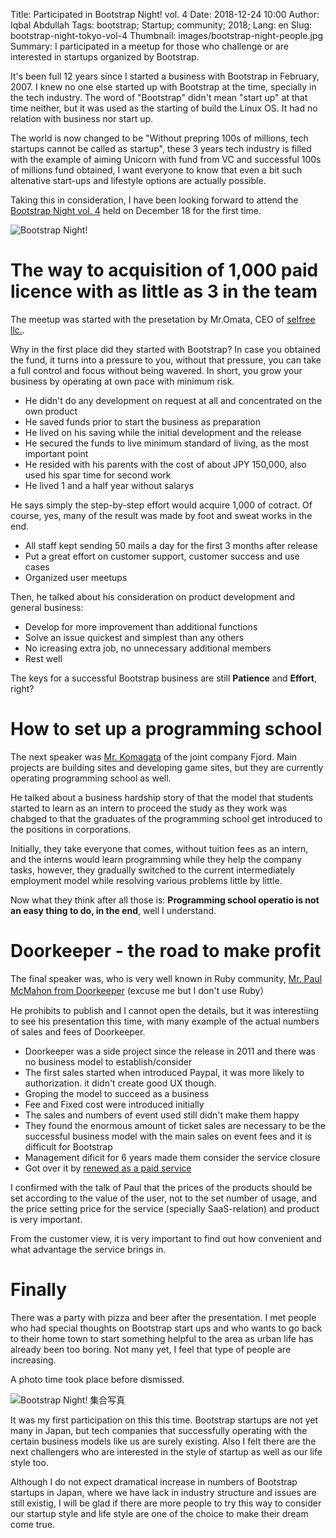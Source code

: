 Title: Participated in Bootstrap Night! vol. 4 
Date: 2018-12-24 10:00
Author: Iqbal Abdullah
Tags: bootstrap; Startup; community; 2018;
Lang: en
Slug: bootstrap-night-tokyo-vol-4
Thumbnail: images/bootstrap-night-people.jpg
Summary: I participated in a meetup for those who challenge or are interested in startups organized by Bootstrap.

It's been full 12 years since I started a business with Bootstrap in February, 2007.
I knew no one else started up with Bootstrap at the time, specially in the tech industry.
The word of "Bootstrap" didn't mean "start up" at that time neither, but it was used
as the starting of build the Linux OS. It had no relation with business nor start up.

The world is now changed to be "Without prepring 100s of millions, tech startups cannot be called as startup",
these 3 years tech industry is filled with the example of aiming Unicorn with fund from VC and successful 100s of millions 
fund obtained, I want everyone to know that even a bit such altenative start-ups and lifestyle options are actually possible.

Taking this in consideration, I have been looking forward to attend the [Bootstrap Night vol. 4](https://selfree.connpass.com/event/109628/) held on December 18 for the first time.

![Bootstrap Night!]({filename}/images/bootstrap-night-20181222.jpg)

# The way to acquisition of 1,000 paid licence with as little as 3 in the team

The meetup was started with the presetation by Mr.Omata, CEO of [selfree llc.](https://www.selfree.co.jp/about).

Why in the first place did they started with Bootstrap?
In case you obtained the fund, it turns into a pressure to you,
without that pressure, you can take a full control and focus without being wavered.
In short, you grow your business by operating at own pace with minimum risk.

- He didn't do any development on request at all and concentrated on the own product
- He saved funds prior to start the business as preparation
- He lived on his saving while the initial development and the release
- He secured the funds to live minimum standard of living, as the most important point
- He resided with his parents with the cost of about JPY 150,000, also used his spar time for second work
- He lived 1 and a half year without salarys

He says simply the step-by-step effort would acquire 1,000 of cotract.
Of course, yes, many of the result was made by foot and sweat works in the end.

- All staff kept sending 50 mails a day for the first 3 months after release
- Put a great effort on customer support, customer success and use cases
- Organized user meetups

Then, he talked about his consideration on product development and general business:

- Develop for more improvement than additional functions
- Solve an issue quickest and simplest than any others
- No icreasing extra job, no unnecessary additional members
- Rest well

The keys for a successful Bootstrap business are still **Patience** and **Effort**, right?

# How to set up a programming school

The next speaker was [Mr. Komagata](http://docs.komagata.org/5583) of the joint company Fjord.
Main projects are building sites and developing game sites, but they are currently 
operating programming school as well. 

He talked about a business hardship story of that the model that students started to learn as an intern to proceed the study as they work was chabged to that the graduates of the programming school get introduced to the positions in corporations.

Initially, they take everyone that comes, without tuition fees as an intern, and the interns would learn programming while they help the company tasks, however, they gradually switched to the current intermediately employment model while resolving various problems little by little.

Now what they think after all those is: **Programming school operatio is not an easy thing to do, in the end**, 
well I understand.

# Doorkeeper - the road to make profit

The final speaker was, who is very well known in Ruby community, 
[Mr. Paul McMahon from Doorkeeper](https://twitter.com/pwim?lang=en) (excuse me but I don't use Ruby）

He prohibits to publish and I cannot open the details, but it was interestiing to see his
presentation this time, with many example of the actual numbers of sales and fees of Doorkeeper.

- Doorkeeper was a side project since the release in 2011 and there was no business model to establish/consider
- The first sales started when introduced Paypal, it was more likely to authorization. it didn't create good UX though.
- Groping the model to succeed as a business
- Fee and Fixed cost were introduced initially
- The sales and numbers of event used still didn't make them happy
- They found the enormous amount of ticket sales are necessary to be the successful business model with the main sales on event fees and it is difficult for Bootstrap
- Management dificit for 6 years made them consider the service closure
- Got over it by [renewed as a paid service](https://www.doorkeeper.jp/news/2016/7/25/change-in-pricing)

I confirmed with the talk of Paul that the prices of the products should be set 
according to the value of the user, not to the set number of usage, and the price
setting price for the service (specially SaaS-relation) and product is very important.

From the customer view, it is very important to find out how convenient and what advantage the service
brings in.

# Finally

There was a party with pizza and beer after the presentation.
I met people who had special thoughts on Bootstrap start ups and
who wants to go back to their home town to start something helpful
to the area as urban life has already been too boring.
Not many yet, I feel that type of people are increasing.

A photo time took place before dismissed.

![Bootstrap Night! 集合写真]({filename}/images/bootstrap-night-people.jpg)

It was my first participation on this this time.
Bootstrap startups are not yet many in Japan, but tech companies that successfully operating with the certain
business models like us are surely existing.
Also I felt there are the next challengers who are interested in the style of startup as well as our life style too.

Although I do not expect dramatical increase in numbers of Bootstrap startups in Japan, where we
have lack in industry structure and issues are still existig, I will be glad if there are more people
to try this way to consider our startup style and life style are one of the choice to make their dream come true.

